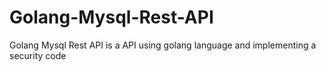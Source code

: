 # Golang-Mysql-Rest-API
Golang Mysql Rest API is a API using golang language and implementing a security code
